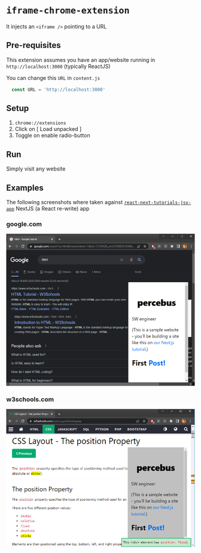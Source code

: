 # `iframe-chrome-extension`

It injects an `<iframe />` pointing to a URL

## Pre-requisites

This extension assumes you have an app/website running in `http://localhost:3000` (typically ReactJS)

You can change this `URL` in `content.js`

```javascript
  const URL = 'http://localhost:3000'
```

## Setup

1. `chrome://extensions`
1. Click on [ Load unpacked ]
1. Toggle on enable radio-button

## Run

Simply visit any website

## Examples

The following screenshots where taken against [`react-next-tutorials-jsx-app`](https://github.com/percebus/react-next-tutorials-jsx-app) NextJS (a React re-write) app

### google.com

![google](README/google.png)

### w3schools.com

![W3 Schools](README/w3schools.png)

